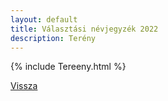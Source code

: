 ```yaml
---
layout: default
title: Választási névjegyzék 2022
description: Terény
---
```


{% include Tereeny.html %}

[Vissza](./)